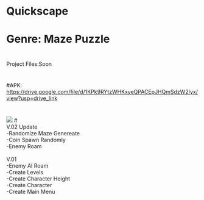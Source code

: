# Quickscape
# Genre: Maze Puzzle
#
Project Files:Soon 
#
#APK: https://drive.google.com/file/d/1KPk9RYtzWHKxyeQPACEpJHQmSdzW2Iyx/view?usp=drive_link
#
<img src="https://i.imghippo.com/files/eKu481718870847.png">
#<br>
V.02 Update<br>
-Randomize Maze Genereate<br>
-Coin Spawn Randomly<br>
-Enemy Roam<br>
<br>
V.01 <br>
-Enemy AI Roam<br>
-Create Levels<br>
-Create Character Height<br>
-Create Character<br>
-Create Main Menu<br>

